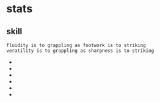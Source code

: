 
# stats
## skill
```
fluidity is to grappling as footwork is to striking
veratility is to grappling as sharpness is to striking
```
 <ul>
  <li></li>
  <li></li>
  <li></li>
  <li></li>
  <li></li>
  <li></li>
  </ul>
